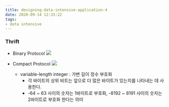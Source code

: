 ```yaml
---
title: designing-data-intensive-application-4
date: 2020-09-14 12:33:22
tags:
- data intensive
---
```


### Thrift
- Binary Protocol
![](/images/data-intensive/chapter_4/thrift_binary_protocol.png)

- Compact Protocol
![](/images/data-intensive/chapter_4/thrift_compact_protocol.png)
    - variable-length integer : 가변 길이 정수 부호화
        - 각 바이트의 상위 비트는 앞으로 더 많은 바이트가 있는지를 나타내는 데 사용한다.
        - -64 ~ 63 사이의 숫자는 1바이트로 부호화, -8192 ~ 8191 사이의 숫자는 2바이트로 부호화 한다는 의미
        